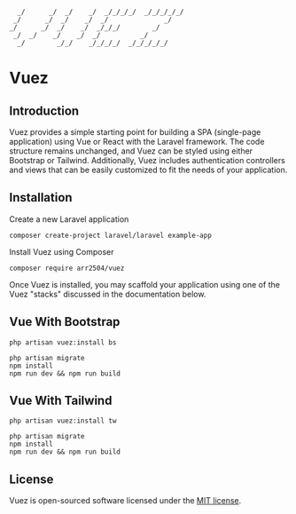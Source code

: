       _/      _/  _/    _/  _/_/_/_/  _/_/_/_/_/
     _/      _/  _/    _/  _/              _/
    _/      _/  _/    _/  _/_/_/        _/
     _/  _/    _/    _/  _/          _/
      _/        _/_/    _/_/_/_/  _/_/_/_/_/


# Vuez

## Introduction

Vuez provides a simple starting point for building a SPA (single-page application) using Vue or React with the Laravel framework. The code structure remains unchanged, and Vuez can be styled using either Bootstrap or Tailwind. Additionally, Vuez includes authentication controllers and views that can be easily customized to fit the needs of your application.

## Installation

Create a new Laravel application

```
composer create-project laravel/laravel example-app
```

Install Vuez using Composer

```
composer require arr2504/vuez
```

Once Vuez is installed, you may scaffold your application using one of the Vuez "stacks" discussed in the documentation below.

## Vue With Bootstrap

```
php artisan vuez:install bs

php artisan migrate
npm install
npm run dev && npm run build
```

## Vue With Tailwind

```
php artisan vuez:install tw

php artisan migrate
npm install
npm run dev && npm run build
```

## License

Vuez is open-sourced software licensed under the [MIT license](LICENSE.md).
